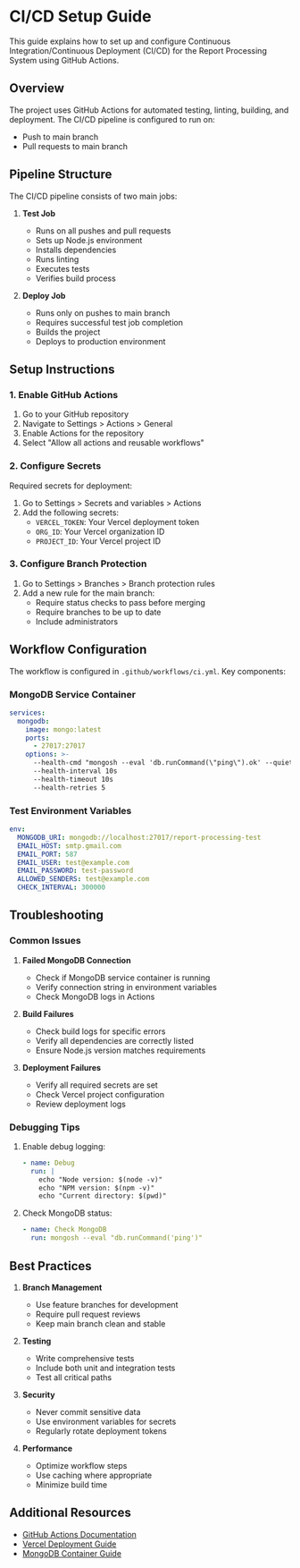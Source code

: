 # CI/CD Setup Guide

This guide explains how to set up and configure Continuous Integration/Continuous Deployment (CI/CD) for the Report Processing System using GitHub Actions.

## Overview

The project uses GitHub Actions for automated testing, linting, building, and deployment. The CI/CD pipeline is configured to run on:

- Push to main branch
- Pull requests to main branch

## Pipeline Structure

The CI/CD pipeline consists of two main jobs:

1. **Test Job**
   - Runs on all pushes and pull requests
   - Sets up Node.js environment
   - Installs dependencies
   - Runs linting
   - Executes tests
   - Verifies build process

2. **Deploy Job**
   - Runs only on pushes to main branch
   - Requires successful test job completion
   - Builds the project
   - Deploys to production environment

## Setup Instructions

### 1. Enable GitHub Actions

1. Go to your GitHub repository
2. Navigate to Settings > Actions > General
3. Enable Actions for the repository
4. Select "Allow all actions and reusable workflows"

### 2. Configure Secrets

Required secrets for deployment:

1. Go to Settings > Secrets and variables > Actions
2. Add the following secrets:
   - `VERCEL_TOKEN`: Your Vercel deployment token
   - `ORG_ID`: Your Vercel organization ID
   - `PROJECT_ID`: Your Vercel project ID

### 3. Configure Branch Protection

1. Go to Settings > Branches > Branch protection rules
2. Add a new rule for the main branch:
   - Require status checks to pass before merging
   - Require branches to be up to date
   - Include administrators

## Workflow Configuration

The workflow is configured in `.github/workflows/ci.yml`. Key components:

### MongoDB Service Container

```yaml
services:
  mongodb:
    image: mongo:latest
    ports:
      - 27017:27017
    options: >-
      --health-cmd "mongosh --eval 'db.runCommand(\"ping\").ok' --quiet"
      --health-interval 10s
      --health-timeout 10s
      --health-retries 5
```

### Test Environment Variables

```yaml
env:
  MONGODB_URI: mongodb://localhost:27017/report-processing-test
  EMAIL_HOST: smtp.gmail.com
  EMAIL_PORT: 587
  EMAIL_USER: test@example.com
  EMAIL_PASSWORD: test-password
  ALLOWED_SENDERS: test@example.com
  CHECK_INTERVAL: 300000
```

## Troubleshooting

### Common Issues

1. **Failed MongoDB Connection**
   - Check if MongoDB service container is running
   - Verify connection string in environment variables
   - Check MongoDB logs in Actions

2. **Build Failures**
   - Check build logs for specific errors
   - Verify all dependencies are correctly listed
   - Ensure Node.js version matches requirements

3. **Deployment Failures**
   - Verify all required secrets are set
   - Check Vercel project configuration
   - Review deployment logs

### Debugging Tips

1. Enable debug logging:

   ```yaml
   - name: Debug
     run: |
       echo "Node version: $(node -v)"
       echo "NPM version: $(npm -v)"
       echo "Current directory: $(pwd)"
   ```

2. Check MongoDB status:

   ```yaml
   - name: Check MongoDB
     run: mongosh --eval "db.runCommand('ping')"
   ```

## Best Practices

1. **Branch Management**
   - Use feature branches for development
   - Require pull request reviews
   - Keep main branch clean and stable

2. **Testing**
   - Write comprehensive tests
   - Include both unit and integration tests
   - Test all critical paths

3. **Security**
   - Never commit sensitive data
   - Use environment variables for secrets
   - Regularly rotate deployment tokens

4. **Performance**
   - Optimize workflow steps
   - Use caching where appropriate
   - Minimize build time

## Additional Resources

- [GitHub Actions Documentation](https://docs.github.com/en/actions)
- [Vercel Deployment Guide](https://vercel.com/docs/deployments)
- [MongoDB Container Guide](https://www.mongodb.com/container)
